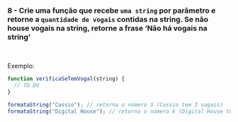 ### 8 - Crie uma função que recebe `uma string` por parâmetro e retorne a `quantidade de vogais` contidas na string. Se não house vogais na string, retorne a frase ‘Não há vogais na string’

<br>

Exemplo:

```js
function verificaSeTemVogal(string) {
  // TO DO
}

formataString("Cassio"); // retorna o número 3 (Cassio tem 3 vagais)
formataString("Digital House"); // retorna o número 6 (Digital House tem 6 vagais)
```
